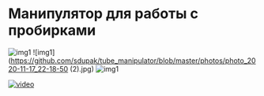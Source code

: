 # Манипулятор для работы с пробирками
![img1](https://github.com/sdupak/tube_manipulator/blob/master/photos/photo_2020-11-13_17-46-02.jpg)
![img1](https://github.com/sdupak/tube_manipulator/blob/master/photos/photo_2020-11-17_22-18-50 (2).jpg)
![img1](https://github.com/sdupak/tube_manipulator/blob/master/photos/photo_2020-11-18_23-07-32.jpg)

[![video](https://img.youtube.com/vi/dG8mrK4G64I/0.jpg)](https://youtu.be/dG8mrK4G64I)
